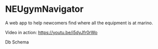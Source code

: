 # NEUgymNavigator
A web app to help newcomers find where all the equipment is at marino. 


Video in action:
https://youtu.be/i5dyJfr0rWo


Db Schema 
